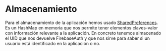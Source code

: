 # Almacenamiento

Para el almacenamiento de la aplicación hemos usado [SharedPreferences](https://developer.android.com/reference/android/content/SharedPreferences). Es un HashMap en memoria que nos permite tener elementos claves-valor con información relevante a la aplicación. En concreto tenemos almacenado el UID que nos devuelve FirebaseAuth y que nos sirve para saber si un usuario está identificado en la aplicación o no.
